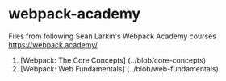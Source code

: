 # webpack-academy
Files from following Sean Larkin's Webpack Academy courses 
https://webpack.academy/

1. [Webpack: The Core Concepts] (../blob/core-concepts)
2. [Webpack: Web Fundamentals] (../blob/web-fundamentals) 

